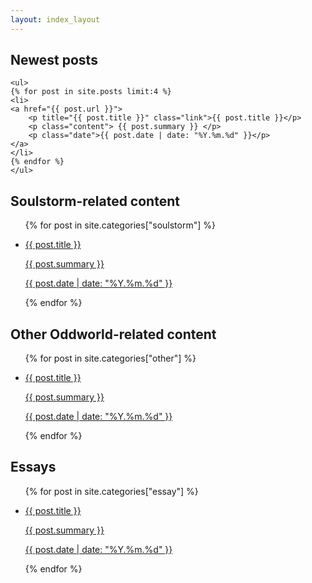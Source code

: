 ```yaml
---
layout: index_layout
---
```



<div class="category">
    <h2>Newest posts</h2>
    
    <ul>
    {% for post in site.posts limit:4 %}
    <li>
    <a href="{{ post.url }}">
        <p title="{{ post.title }}" class="link">{{ post.title }}</p>
        <p class="content"> {{ post.summary }} </p>
        <p class="date">{{ post.date | date: "%Y.%m.%d" }}</p>
    </a>
    </li>
    {% endfor %}
    </ul>
</div>
    
<div class="category">
    <h2>Soulstorm-related content</h2>
    <ul>
    {% for post in site.categories["soulstorm"] %}
    <li>
    <a href="{{ post.url }}">
        <p title="{{ post.title }}" class="link">{{ post.title }}</p>
        <p class="content"> {{ post.summary }} </p>
        <p class="date">{{ post.date | date: "%Y.%m.%d" }}</p>
    </a>
    </li>
    {% endfor %}
    </ul>
</div>

<div class="category">
    <h2>Other Oddworld-related content</h2>
    <ul>
    {% for post in site.categories["other"] %}
    <li>
    <a href="{{ post.url }}">
        <p title="{{ post.title }}" class="link">{{ post.title }}</p>
        <p class="content"> {{ post.summary }} </p>
        <p class="date">{{ post.date | date: "%Y.%m.%d" }}</p>
    </a>
    </li>
    {% endfor %}
    </ul>
</div>

<div class="category">
    <h2>Essays</h2>
    <ul>
    {% for post in site.categories["essay"] %}
    <li>
    <a href="{{ post.url }}">
        <p title="{{ post.title }}" class="link">{{ post.title }}</p>
        <p class="content"> {{ post.summary }} </p>
        <p class="date">{{ post.date | date: "%Y.%m.%d" }}</p>
    </a>
    </li>
    {% endfor %}
    </ul>
</div>
